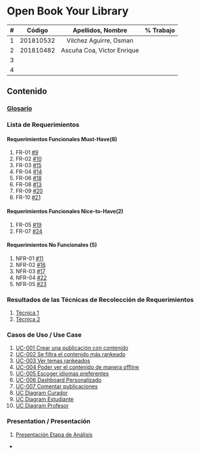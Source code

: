 # Open Book Your Library

|  **#** | **Código** | **Apellidos, Nombre** | **% Trabajo** |
| :---: | :---: | :---: | :---: |
|  1 | 201810532 | Vilchez Aguirre, Osman |  |
|  2 | 201810482 | Ascuña Coa, Victor Enrique |  |
|  3 |  |  |  |
|  4 |  |  |  |


## Contenido
### [Glosario](docs/glossary.md)
### Lista de Requerimientos 
#### Requerimientos Funcionales Must-Have(8)
1. FR-01 [#9](https://github.com/cs2901-2020-1/open-book/issues/9)
2. FR-02 [#10](https://github.com/cs2901-2020-1/open-book/issues/10)
3. FR-03 [#15](https://github.com/cs2901-2020-1/open-book/issues/15)
4. FR-04 [#14](https://github.com/cs2901-2020-1/open-book/issues/14)
5. FR-06 [#18](https://github.com/cs2901-2020-1/open-book/issues/18)
6. FR-08 [#13](https://github.com/cs2901-2020-1/open-book/issues/13)
7. FR-09 [#20](https://github.com/cs2901-2020-1/open-book/issues/20)
8. FR-10 [#21](https://github.com/cs2901-2020-1/open-book/issues/21)

#### Requerimientos Funcionales Nice-to-Have(2)
1. FR-05 [#19](https://github.com/cs2901-2020-1/open-book/issues/19)
2. FR-07 [#24](https://github.com/cs2901-2020-1/open-book/issues/24)

#### Requerimientos No Funcionales (5)
1. NFR-01 [#11](https://github.com/cs2901-2020-1/open-book/issues/11)
2. NFR-02 [#16](https://github.com/cs2901-2020-1/open-book/issues/16)
3. NFR-03 [#17](https://github.com/cs2901-2020-1/open-book/issues/17)
4. NFR-04 [#22](https://github.com/cs2901-2020-1/open-book/issues/22)
5. NFR-05 [#23](https://github.com/cs2901-2020-1/open-book/issues/23)

### Resultados de las Técnicas de Recolección de Requerimientos
1. [Técnica 1](docs/analysis/tecnica1.md)
1. [Técnica 2](docs/analysis/tecnica2.md)

### Casos de Uso / Use Case
1.  [UC-001 Crear una publicación con contenido](Use%20Cases/Text/UC001.pdf)
2.  [UC-002 Se filtra el contenido más rankeado](Use%20Cases/Text/UC002.pdf)
3.  [UC-003 Ver temas rankeados](Use%20Cases/Text/UC003.pdf)
4.  [UC-004 Poder ver el contenido de manera offline](Use%20Cases/Text/UC004.pdf)
5.  [UC-005 Escoger idiomas preferentes](Use%20Cases/Text/UC005.pdf)
6.  [UC-006 Dashboard Personalizado](Use%20Cases/Text/UC006.pdf)
7.  [UC-007 Comentar publicaciones](Use%20Cases/Text/UC007.pdf)
8.  [UC Diagram Curador](Use%20Cases/Diagram/Curador.png)
9.  [UC Diagram Estudiante](Use%20Cases/Diagram/Estudiante.png)
10. [UC Diagram Profesor](Use%20Cases/Diagram/Profesor.png)

### Presentation / Presentación
1. [Presentación Etapa de Análisis](docs/analysis/presentation.pdf)
+
